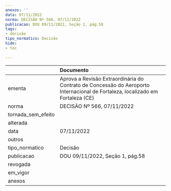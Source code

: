 ```yaml
---
anexos: ''
data: 07/11/2022
norma: DECISÃO Nº 566, 07/11/2022
publicacao: DOU 09/11/2022, Seção 1, pág.58
tags:
- decisão
tipo_normatico: Decisão
hide: 
- toc 
 
---
```


|                    | Documento                                                                                                                      |
|:-------------------|:-------------------------------------------------------------------------------------------------------------------------------|
| ementa             | Aprova a Revisão Extraordinária do Contrato de Concessão do Aeroporto Internacional de Fortaleza, localizado em Fortaleza (CE) |
| norma              | DECISÃO Nº 566, 07/11/2022                                                                                                     |
| tornada_sem_efeito |                                                                                                                                |
| alterada           |                                                                                                                                |
| data               | 07/11/2022                                                                                                                     |
| outros             |                                                                                                                                |
| tipo_normatico     | Decisão                                                                                                                        |
| publicacao         | DOU 09/11/2022, Seção 1, pág.58                                                                                                |
| revogada           |                                                                                                                                |
| em_vigor           |                                                                                                                                |
| anexos             |                                                                                                                                |